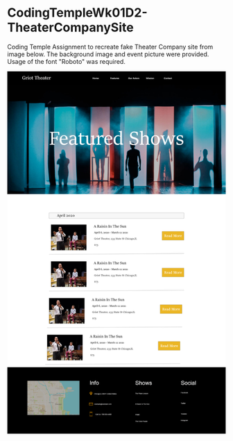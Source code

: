 # CodingTempleWk01D2-TheaterCompanySite
Coding Temple Assignment to recreate fake Theater Company site from image below. The background image and event picture were provided. Usage of the font "Roboto" was required. 

![alt text](https://github.com/tylerob65/CodingTempleWk01D2-TheaterCompanySite/blob/5f22a7ada35d0eebd58cfff58d0d9b801dd2ea49/images/Griot%20Theater%20-%20Featured%20Shows%20-%20Desktop-Laptop.png?raw=true)
